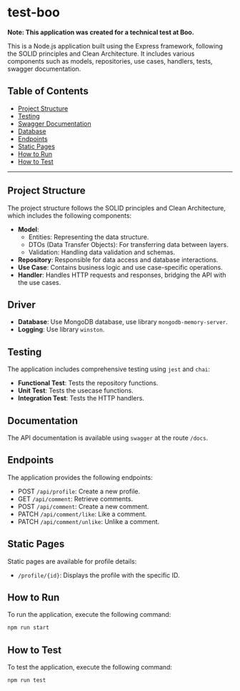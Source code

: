 # test-boo

**Note: This application was created for a technical test at Boo.**

This is a Node.js application built using the Express framework, following the SOLID principles and Clean Architecture. It includes various components such as models, repositories, use cases, handlers, tests, swagger documentation.

## Table of Contents

- [Project Structure](#project-structure)
- [Testing](#testing)
- [Swagger Documentation](#swagger-documentation)
- [Database](#database)
- [Endpoints](#endpoints)
- [Static Pages](#static-pages)
- [How to Run](#how-to-run)
- [How to Test](#how-to-test)

---

## Project Structure

The project structure follows the SOLID principles and Clean Architecture, which includes the following components:

- **Model**:
  - Entities: Representing the data structure.
  - DTOs (Data Transfer Objects): For transferring data between layers.
  - Validation: Handling data validation and schemas.
- **Repository**: Responsible for data access and database interactions.
- **Use Case**: Contains business logic and use case-specific operations.
- **Handler**: Handles HTTP requests and responses, bridging the API with the use cases.

## Driver
- **Database**: Use MongoDB database, use library `mongodb-memory-server`.
- **Logging**: Use library `winston`.

## Testing

The application includes comprehensive testing using `jest` and `chai`:

- **Functional Test**: Tests the repository functions.
- **Unit Test**: Tests the usecase functions.
- **Integration Test**: Tests the HTTP handlers.

## Documentation

The API documentation is available using `swagger` at the route `/docs`.


## Endpoints

The application provides the following endpoints:

- POST `/api/profile`: Create a new profile.
- GET `/api/comment`: Retrieve comments.
- POST `/api/comment`: Create a new comment.
- PATCH `/api/comment/like`: Like a comment.
- PATCH `/api/comment/unlike`: Unlike a comment.

## Static Pages

Static pages are available for profile details:

- `/profile/{id}`: Displays the profile with the specific ID.

## How to Run

To run the application, execute the following command:

```bash
npm run start
```

## How to Test

To test the application, execute the following command:

```bash
npm run test

